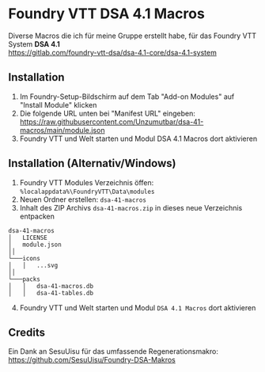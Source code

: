 # Foundry VTT DSA 4.1 Macros
Diverse Macros die ich für meine Gruppe erstellt habe, für das Foundry VTT System **DSA 4.1**  
https://gitlab.com/foundry-vtt-dsa/dsa-4.1-core/dsa-4.1-system


## Installation
1. Im Foundry-Setup-Bildschirm auf dem Tab "Add-on Modules" auf "Install Module" klicken
2. Die folgende URL unten bei "Manifest URL" eingeben: https://raw.githubusercontent.com/Unzumutbar/dsa-41-macros/main/module.json
3. Foundry VTT und Welt starten und Modul DSA 4.1 Macros dort aktivieren


## Installation (Alternativ/Windows)
1. Foundry VTT Modules Verzeichnis öffen: `%localappdata%\FoundryVTT\Data\modules`
2. Neuen Ordner erstellen: `dsa-41-macros`
3. Inhalt des ZIP Archivs `dsa-41-macros.zip` in dieses neue Verzeichnis entpacken
```
dsa-41-macros
│   LICENSE
│   module.json    
││
└───icons
│   │   ...svg
││
└───packs
│   │   dsa-41-macros.db 
│   │   dsa-41-tables.db 

```
4. Foundry VTT und Welt starten und Modul `DSA 4.1 Macros` dort aktivieren

## Credits
Ein Dank an SesuUisu für das umfassende Regenerationsmakro:
https://github.com/SesuUisu/Foundry-DSA-Makros
